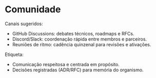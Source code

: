 # Comunidade

Canais sugeridos:
- GitHub Discussions: debates técnicos, roadmaps e RFCs.
- Discord/Slack: coordenação rápida entre membros e parceiros.
- Reuniões de ritmo: cadência quinzenal para revisões e ativações.

Etiqueta:
- Comunicação respeitosa e centrada em propósito.
- Decisões registradas (ADR/RFC) para memória do organismo.

